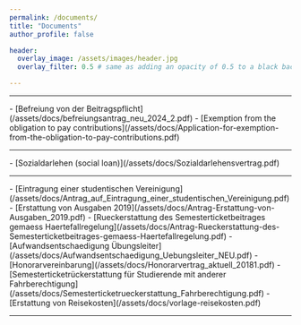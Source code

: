 ```yaml
---
permalink: /documents/
title: "Documents"
author_profile: false

header:
  overlay_image: /assets/images/header.jpg
  overlay_filter: 0.5 # same as adding an opacity of 0.5 to a black background

---
```

<hr>
- [Befreiung von der Beitragspflicht](/assets/docs/befreiungsantrag_neu_2024_2.pdf)
- [Exemption from the obligation to pay contributions](/assets/docs/Application-for-exemption-from-the-obligation-to-pay-contributions.pdf)
<hr>
- [Sozialdarlehen (social loan)](/assets/docs/Sozialdarlehensvertrag.pdf)
<hr>
- [Eintragung einer studentischen Vereinigung](/assets/docs/Antrag_auf_Eintragung_einer_studentischen_Vereinigung.pdf)
- [Erstattung von Ausgaben 2019](/assets/docs/Antrag-Erstattung-von-Ausgaben_2019.pdf)
- [Rueckerstattung des Semesterticketbeitrages gemaess Haertefallregelung](/assets/docs/Antrag-Rueckerstattung-des-Semesterticketbeitrages-gemaess-Haertefallregelung.pdf)
- [Aufwandsentschaedigung Übungsleiter](/assets/docs/Aufwandsentschaedigung_Uebungsleiter_NEU.pdf)
- [Honorarvereinbarung](/assets/docs/Honorarvertrag_aktuell_20181.pdf)
- [Semesterticketrückerstattung für Studierende mit anderer Fahrberechtigung](/assets/docs/Semesterticketrueckerstattung_Fahrberechtigung.pdf)
- [Erstattung von Reisekosten](/assets/docs/vorlage-reisekosten.pdf)
<hr>
